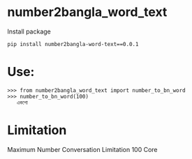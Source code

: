 # number2bangla_word_text

Install package
```
pip install number2bangla-word-text==0.0.1

```

# Use:
```
>>> from number2bangla_word_text import number_to_bn_word
>>> number_to_bn_word(100)
   একশো
```

# Limitation
Maximum Number Conversation Limitation 100 Core 

